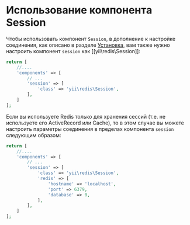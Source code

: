 Использование компонента Session
================================

Чтобы использовать компонент `Session`, в дополнение к настройке соединения, как описано в разделе [Установка](installation.md), вам также нужно настроить компонент `session` как [[yii\redis\Session]]:

```php
return [
    //....
    'components' => [
        // ...
        'session' => [
            'class' => 'yii\redis\Session',
        ],
    ]
];
```

Если вы используете Redis только для хранения сессий (т.е. не используете его ActiveRecord или Cache), то в этом случае вы можете настроить параметры соединения в пределах компонента `session` следующим образом:

```php
return [
    //....
    'components' => [
        // ...
        'session' => [
            'class' => 'yii\redis\Session',
            'redis' => [
                'hostname' => 'localhost',
                'port' => 6379,
                'database' => 0,
            ],
        ],
    ]
];
```
